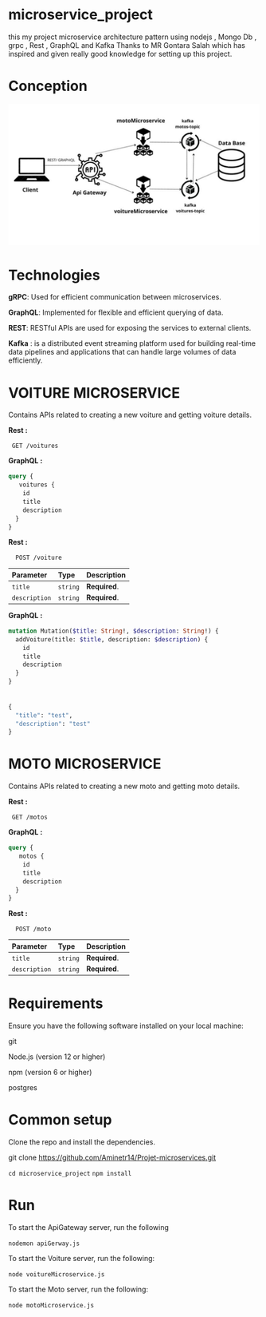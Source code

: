 # microservice_project

this my project  microservice architecture pattern using nodejs , Mongo Db  , grpc , Rest , GraphQL and Kafka
Thanks to MR Gontara Salah which has inspired and given really good knowledge for setting up this project.

# Conception


![image!](Diagram.jpg)


# Technologies
**gRPC**: Used for efficient communication between microservices.


**GraphQL**: Implemented for flexible and efficient querying of data.


**REST**: RESTful APIs are used for exposing the services to external clients.

**Kafka** : is a distributed event streaming platform used for building real-time data pipelines and applications that can handle large volumes of data efficiently.


# VOITURE MICROSERVICE
Contains APIs related to creating a new voiture and getting voiture details.

**Rest :**


```http
 GET /voitures

```
**GraphQL :**


```graphql
query {
   voitures {
    id
    title
    description
  }
}

```

**Rest :**


```http
  POST /voiture

```

| Parameter   | Type     | Description                       |
| :-----------| :------- | :-------------------------------- |
| `title`      | `string` | **Required**.                     |
| `description`    | `string` | **Required**.                     |

**GraphQL :**

```graphql
mutation Mutation($title: String!, $description: String!) {
  addVoiture(title: $title, description: $description) {
    id
    title
    description
  }
}


{
  "title": "test",
  "description": "test"
}


```

# MOTO MICROSERVICE

Contains APIs related to creating a new moto and getting moto details.


**Rest :**


```http
 GET /motos

```

**GraphQL :**


```graphql
query {
   motos {
    id
    title
    description
  }
}

```
**Rest :**


```http
  POST /moto

```

| Parameter        | Type     | Description                       |
| :----------------| :------- | :-------------------------------- |
| `title`           | `string` | **Required**.                     |
| `description`    | `string` | **Required**.                     |




# Requirements

Ensure you have the following software installed on your local machine:

git

Node.js (version 12 or higher)

npm (version 6 or higher)

postgres

# Common setup

Clone the repo and install the dependencies.

git clone https://github.com/Aminetr14/Projet-microservices.git

`cd microservice_project`
`npm install`

# Run

To start the ApiGateway server, run the following

`nodemon apiGerway.js`

To start the Voiture server, run the following:


`node voitureMicroservice.js`


To start the Moto server, run the following:


`node motoMicroservice.js`


